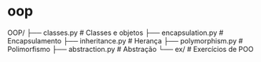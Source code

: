 # oop

OOP/
├── classes.py       # Classes e objetos
├── encapsulation.py # Encapsulamento
├── inheritance.py   # Herança
├── polymorphism.py  # Polimorfismo
├── abstraction.py   # Abstração
└── ex/              # Exercícios de POO